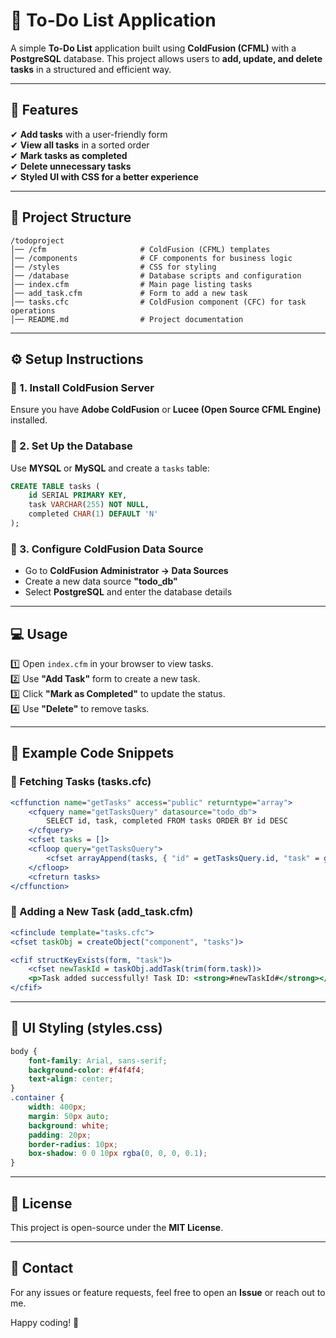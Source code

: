 

# **📝 To-Do List Application**  

A simple **To-Do List** application built using **ColdFusion (CFML)** with a **PostgreSQL** database. This project allows users to **add, update, and delete tasks** in a structured and efficient way.

---

## **🚀 Features**
✔ **Add tasks** with a user-friendly form  
✔ **View all tasks** in a sorted order  
✔ **Mark tasks as completed**  
✔ **Delete unnecessary tasks**  
✔ **Styled UI with CSS for a better experience**  

---

## **📂 Project Structure**
```
/todoproject
│── /cfm                     # ColdFusion (CFML) templates  
│── /components              # CF components for business logic  
│── /styles                  # CSS for styling  
│── /database                # Database scripts and configuration  
│── index.cfm                # Main page listing tasks  
│── add_task.cfm             # Form to add a new task  
│── tasks.cfc                # ColdFusion component (CFC) for task operations  
│── README.md                # Project documentation  
```

---

## **⚙️ Setup Instructions**  

### **🔹 1. Install ColdFusion Server**  
Ensure you have **Adobe ColdFusion** or **Lucee (Open Source CFML Engine)** installed.

### **🔹 2. Set Up the Database**  
Use **MYSQL** or **MySQL** and create a `tasks` table:  
```sql
CREATE TABLE tasks (
    id SERIAL PRIMARY KEY,
    task VARCHAR(255) NOT NULL,
    completed CHAR(1) DEFAULT 'N'
);
```

### **🔹 3. Configure ColdFusion Data Source**  
- Go to **ColdFusion Administrator → Data Sources**  
- Create a new data source **"todo_db"**  
- Select **PostgreSQL** and enter the database details  

---

## **💻 Usage**
1️⃣ Open `index.cfm` in your browser to view tasks.  
2️⃣ Use **"Add Task"** form to create a new task.  
3️⃣ Click **"Mark as Completed"** to update the status.  
4️⃣ Use **"Delete"** to remove tasks.  

---

## **📌 Example Code Snippets**

### **🔹 Fetching Tasks (tasks.cfc)**
```coldfusion
<cffunction name="getTasks" access="public" returntype="array">
    <cfquery name="getTasksQuery" datasource="todo_db">
        SELECT id, task, completed FROM tasks ORDER BY id DESC
    </cfquery>
    <cfset tasks = []>
    <cfloop query="getTasksQuery">
        <cfset arrayAppend(tasks, { "id" = getTasksQuery.id, "task" = getTasksQuery.task, "completed" = getTasksQuery.completed })>
    </cfloop>
    <cfreturn tasks>
</cffunction>
```

### **🔹 Adding a New Task (add_task.cfm)**
```coldfusion
<cfinclude template="tasks.cfc">
<cfset taskObj = createObject("component", "tasks")>

<cfif structKeyExists(form, "task")>
    <cfset newTaskId = taskObj.addTask(trim(form.task))>
    <p>Task added successfully! Task ID: <strong>#newTaskId#</strong></p>
</cfif>
```

---

## **🎨 UI Styling (styles.css)**
```css
body {
    font-family: Arial, sans-serif;
    background-color: #f4f4f4;
    text-align: center;
}
.container {
    width: 400px;
    margin: 50px auto;
    background: white;
    padding: 20px;
    border-radius: 10px;
    box-shadow: 0 0 10px rgba(0, 0, 0, 0.1);
}
```

---

## **📜 License**
This project is open-source under the **MIT License**.  

---

## **📧 Contact**
For any issues or feature requests, feel free to open an **Issue** or reach out to me.

Happy coding! 🚀
